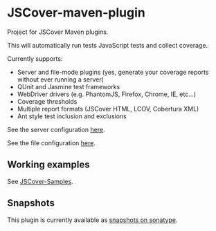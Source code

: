 JSCover-maven-plugin
====================

Project for JSCover Maven plugins.

This will automatically run tests JavaScript tests and collect coverage.

Currently supports:
* Server and file-mode plugins (yes, generate your coverage reports without ever running a server)
* QUnit and Jasmine test frameworks
* WebDriver drivers (e.g. PhantomJS, Firefox, Chrome, IE, etc...)
* Coverage thresholds
* Multiple report formats (JSCover HTML, LCOV, Cobertura XML)
* Ant style test inclusion and exclusions

See the server configuration
[here](https://github.com/tntim96/JSCover-maven-plugin/tree/master/plugin-parent/server).

See the file configuration
[here](https://github.com/tntim96/JSCover-maven-plugin/tree/master/plugin-parent/file-system).

## Working examples

See [JSCover-Samples](https://github.com/tntim96/JSCover-Samples).


## Snapshots

This plugin is currently available as
[snapshots on sonatype](https://oss.sonatype.org/content/repositories/snapshots/com/github/tntim96/).
